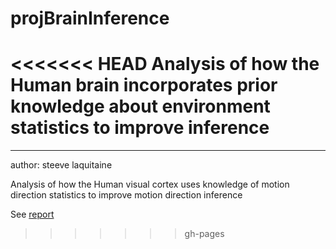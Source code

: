 # projBrainInference
<<<<<<< HEAD
Analysis of how the Human brain incorporates prior knowledge about environment statistics to improve inference
=======
--------------------

author: steeve laquitaine

Analysis of how the Human visual cortex uses knowledge of motion direction statistics to improve motion direction inference

See [report](https://inference-org.github.io/projBrainInference/) 




>>>>>>> gh-pages
